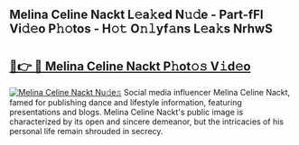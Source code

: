 ## Melina Celine Nackt L𝚎a𝚔ed N𝚞𝚍e - Part-fFI Vi𝚍𝚎o P𝚑𝚘tos - H𝚘𝚝 O𝚗𝚕yf𝚊ns L𝚎a𝚔s NrhwS

# <h2><a href="http://kf7kbl.oniu.top/?m=Melina+Celine+Nackt">🔗👉 🔴 Melina Celine Nackt P𝚑ot𝚘𝚜 V𝚒d𝚎o</a></h2>

[![Melina Celine Nackt Nu𝚍e𝚜](https://i.imgur.com/0qMVB7G.gif)](http://kf7kbl.oniu.top/?m=Melina+Celine+Nackt)
Social media influencer Melina Celine Nackt, famed for publishing dance and lifestyle information, featuring presentations and blogs. Melina Celine Nackt's public image is characterized by its open and sincere demeanor, but the intricacies of his personal life remain shrouded in secrecy.  
